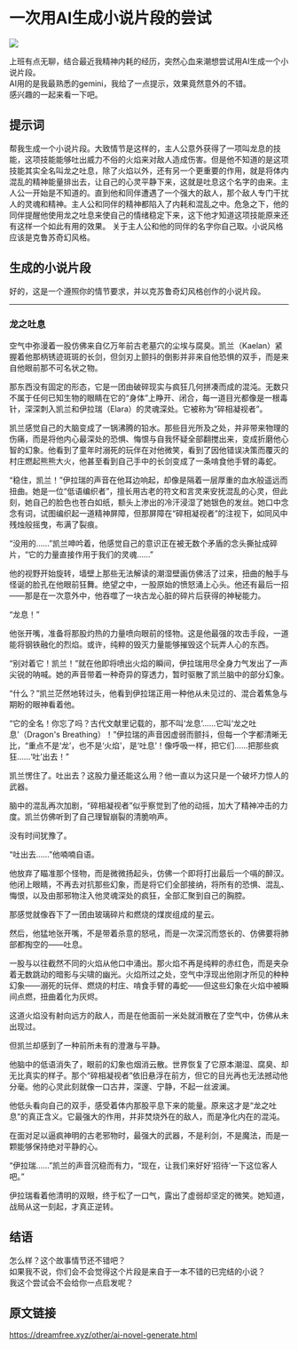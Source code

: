 # 一次用AI生成小说片段的尝试
![](https://cdn.mundane.ink/20250815105717234.png)

上班有点无聊，结合最近我精神内耗的经历，突然心血来潮想尝试用AI生成一个小说片段。  
AI用的是我最熟悉的gemini，我给了一点提示，效果竟然意外的不错。  
感兴趣的一起来看一下吧。

## 提示词
帮我生成一个小说片段。大致情节是这样的，主人公意外获得了一项叫龙息的技能，这项技能能够吐出威力不俗的火焰来对敌人造成伤害。但是他不知道的是这项技能其实全名叫龙之吐息，除了火焰以外，还有另一个更重要的作用，就是将体内混乱的精神能量排出去，让自己的心灵平静下来，这就是吐息这个名字的由来。主人公一开始是不知道的。直到他和同伴遭遇了一个强大的敌人，那个敌人专门干扰人的灵魂和精神。主人公和同伴的精神都陷入了内耗和混乱之中。危急之下，他的同伴提醒他使用龙之吐息来使自己的情绪稳定下来，这下他才知道这项技能原来还有这样一个如此有用的效果。
关于主人公和他的同伴的名字你自己取。小说风格应该是克鲁苏奇幻风格。


## 生成的小说片段

好的，这是一个遵照你的情节要求，并以克苏鲁奇幻风格创作的小说片段。

***

### 龙之吐息
空气中弥漫着一股仿佛来自亿万年前古老墓穴的尘埃与腐臭。凯兰（Kaelan）紧握着他那柄锈迹斑斑的长剑，但剑刃上颤抖的倒影并非来自他恐惧的双手，而是来自他眼前那不可名状之物。

那东西没有固定的形态，它是一团由破碎现实与疯狂几何拼凑而成的混沌。无数只不属于任何已知生物的眼睛在它的“身体”上睁开、闭合，每一道目光都像是一根毒针，深深刺入凯兰和伊拉瑞（Elara）的灵魂深处。它被称为“碎相凝视者”。

凯兰感觉自己的大脑变成了一锅沸腾的铅水。那些目光所及之处，并非带来物理的伤痛，而是将他内心最深处的恐惧、悔恨与自我怀疑全部翻搅出来，变成折磨他心智的幻象。他看到了童年时溺死的玩伴在对他微笑，看到了因他错误决策而覆灭的村庄燃起熊熊大火，他甚至看到自己手中的长剑变成了一条啃食他手臂的毒蛇。

“稳住，凯兰！”伊拉瑞的声音在他耳边响起，却像是隔着一层厚重的血水般遥远而扭曲。她是一位“低语编织者”，擅长用古老的符文和言灵来安抚混乱的心灵，但此刻，她自己的脸色也苍白如纸，额头上渗出的冷汗浸湿了她银色的发丝。她口中念念有词，试图编织起一道精神屏障，但那屏障在“碎相凝视者”的注视下，如同风中残烛般摇曳，布满了裂痕。

“没用的……”凯兰呻吟着，他感觉自己的意识正在被无数个矛盾的念头撕扯成碎片，“它的力量直接作用于我们的灵魂……”

他的视野开始旋转，墙壁上那些无法解读的潮湿壁画仿佛活了过来，扭曲的触手与怪诞的脸孔在他眼前狂舞。绝望之中，一股原始的愤怒涌上心头。他还有最后一招——那是在一次意外中，他吞噬了一块古龙心脏的碎片后获得的神秘能力。

“龙息！”

他张开嘴，准备将那股灼热的力量喷向眼前的怪物。这是他最强的攻击手段，一道能将钢铁融化的烈焰。或许，纯粹的毁灭力量能够摧毁这个玩弄人心的东西。

“别对着它！凯兰！”就在他即将喷出火焰的瞬间，伊拉瑞用尽全身力气发出了一声尖锐的呐喊。她的声音带着一种奇异的穿透力，暂时驱散了凯兰脑中的部分幻象。

“什么？”凯兰茫然地转过头，他看到伊拉瑞正用一种他从未见过的、混合着焦急与期盼的眼神看着他。

“它的全名！你忘了吗？古代文献里记载的，那不叫‘龙息’……它叫‘龙之吐息’（Dragon's Breathing）！”伊拉瑞的声音因虚弱而颤抖，但每一个字都清晰无比，“重点不是‘龙’，也不是‘火焰’，是‘吐息’！像呼吸一样，把它们……把那些疯狂……‘吐’出去！”

凯兰愣住了。吐出去？这股力量还能这么用？他一直以为这只是一个破坏力惊人的武器。

脑中的混乱再次加剧，“碎相凝视者”似乎察觉到了他的动摇，加大了精神冲击的力度。凯兰仿佛听到了自己理智崩裂的清脆响声。

没有时间犹豫了。

“吐出去……”他喃喃自语。

他放弃了瞄准那个怪物，而是微微扬起头，仿佛一个即将打出最后一个嗝的醉汉。他闭上眼睛，不再去对抗那些幻象，而是将它们全部接纳，将所有的恐惧、混乱、悔恨，以及由那邪物注入他灵魂深处的疯狂，全部汇聚到自己的胸腔。

那感觉就像吞下了一团由玻璃碎片和燃烧的煤炭组成的星云。

然后，他猛地张开嘴，不是带着杀意的怒吼，而是一次深沉而悠长的、仿佛要将肺部都掏空的——吐息。

一股与以往截然不同的火焰从他口中涌出。那火焰不再是纯粹的赤红色，而是夹杂着无数跳动的暗影与尖啸的幽光。火焰所过之处，空气中浮现出他刚才所见的种种幻象——溺死的玩伴、燃烧的村庄、啃食手臂的毒蛇——但这些幻象在火焰中被瞬间点燃，扭曲着化为灰烬。

这道火焰没有射向远方的敌人，而是在他面前一米处就消散在了空气中，仿佛从未出现过。

但凯兰却感到了一种前所未有的澄澈与平静。

他脑中的低语消失了，眼前的幻象也烟消云散。世界恢复了它原本潮湿、腐臭、却无比真实的样子。那个“碎相凝视者”依旧悬浮在前方，但它的目光再也无法撼动他分毫。他的心灵此刻就像一口古井，深邃、宁静，不起一丝波澜。

他低头看向自己的双手，感受着体内那股平息下来的能量。原来这才是“龙之吐息”的真正含义。它最强大的作用，并非焚烧外在的敌人，而是净化内在的混沌。

在面对足以逼疯神明的古老邪物时，最强大的武器，不是利剑，不是魔法，而是一颗能够保持绝对平静的心。

“伊拉瑞……”凯兰的声音沉稳而有力，“现在，让我们来好好‘招待’一下这位客人吧。”

伊拉瑞看着他清明的双眼，终于松了一口气，露出了虚弱却坚定的微笑。她知道，战局从这一刻起，才真正逆转。

## 结语
怎么样？这个故事情节还不错吧？  
如果我不说，你们会不会觉得这个片段是来自于一本不错的已完结的小说？  
我这个尝试会不会给你一点启发呢？


## 原文链接
<https://dreamfree.xyz/other/ai-novel-generate.html>
